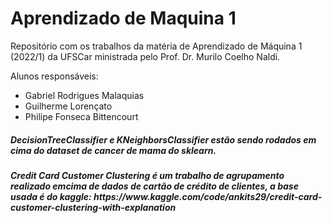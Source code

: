 # Aprendizado de Maquina 1

Repositório com os trabalhos da matéria de Aprendizado de Máquina 1 (2022/1) da UFSCar ministrada pelo Prof. Dr. Murilo Coelho Naldi.

Alunos responsáveis:
<ul>
  <li>Gabriel Rodrigues Malaquias</li>
  <li>Guilherme Lorençato</li>
  <li>Philipe Fonseca Bittencourt</li>
</ul>
  
  

<h5>DecisionTreeClassifier e KNeighborsClassifier estão sendo rodados em cima do dataset de cancer de mama do sklearn.</h5>

<h5>Credit Card Customer Clustering é um trabalho de agrupamento realizado emcima de dados de cartão de crédito de clientes, a base usada é do kaggle:  https://www.kaggle.com/code/ankits29/credit-card-customer-clustering-with-explanation</h5>
